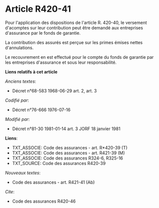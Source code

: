 # Article R420-41

Pour l'application des dispositions de l'article R. 420-40, le versement d'acomptes sur leur contribution peut être demandé
aux entreprises d'assurance par le fonds de garantie.

La contribution des assurés est perçue sur les primes émises nettes d'annulations.

Le recouvrement en est effectué pour le compte du fonds de garantie par les entreprises d'assurance et sous leur
responsabilité.

**Liens relatifs à cet article**

_Anciens textes_:

  - Décret n°68-583 1968-06-29 art. 2, art. 3

_Codifié par_:

  - Décret n°76-666 1976-07-16

_Modifié par_:

  - Décret n°81-30 1981-01-14 art. 3 JORF 18 janvier 1981

**Liens**:

  - TXT_ASSOCIE: Code des assurances - art. R*420-39 (T)
  - TXT_ASSOCIE: Code des assurances - art. R421-39 (M)
  - TXT_ASSOCIE: Code des assurances R324-6, R325-16
  - TXT_SOURCE: Code des assurances R420-39

_Nouveaux textes_:

  - Code des assurances - art. R421-41 (Ab)

_Cite_:

  - Code des assurances R420-46
